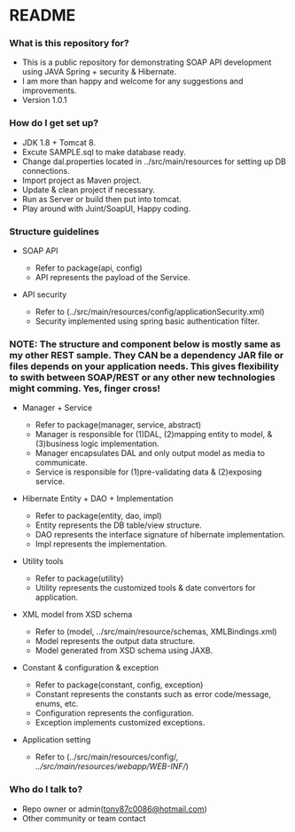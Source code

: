 # README #

### What is this repository for? ###

* This is a public repository for demonstrating SOAP API development using JAVA Spring + security & Hibernate.
* I am more than happy and welcome for any suggestions and improvements. 
* Version 1.0.1

### How do I get set up? ###

* JDK 1.8 + Tomcat 8.
* Excute SAMPLE.sql to make database ready.
* Change dal.properties located in ../src/main/resources for setting up DB connections. 
* Import project as Maven project.
* Update & clean project if necessary.
* Run as Server or build then put into tomcat.
* Play around with Juint/SoapUI, Happy coding.

### Structure guidelines ###

* SOAP API
  * Refer to package(api, config)
  * API represents the payload of the Service.
  
* API security
  * Refer to (../src/main/resources/config/applicationSecurity.xml)
  * Security implemented using spring basic authentication filter.
  
### NOTE: The structure and component below is mostly same as my other REST sample. They CAN be a dependency JAR file or files depends on your application needs. This gives flexibility to swith between SOAP/REST or any other new technologies might comming. Yes, finger cross! ###

* Manager + Service 
  * Refer to package(manager, service, abstract)
  * Manager is responsible for (1)DAL, (2)mapping entity to model, & (3)business logic implementation.
  * Manager encapsulates DAL and only output model as media to communicate.
  * Service is responsible for (1)pre-validating data & (2)exposing service.
  
* Hibernate Entity + DAO + Implementation
  * Refer to package(entity, dao, impl)
  * Entity represents the DB table/view structure.
  * DAO represents the interface signature of hibernate implementation.
  * Impl represents the implementation.

* Utility tools
  * Refer to package(utility)
  * Utility represents the customized tools & date convertors for application.
  
* XML model from XSD schema
  * Refer to (model, ../src/main/resource/schemas, XMLBindings.xml)
  * Model represents the output data structure.
  * Model generated from XSD schema using JAXB.

* Constant & configuration & exception
  * Refer to package(constant, config, exception)
  * Constant represents the constants such as error code/message, enums, etc.
  * Configuration represents the configuration.
  * Exception implements customized exceptions.
  
* Application setting
  * Refer to (../src/main/resources/config/*, ../src/main/resources/webapp/WEB-INF/*)

### Who do I talk to? ###

* Repo owner or admin(tony87c0086@hotmail.com)
* Other community or team contact
